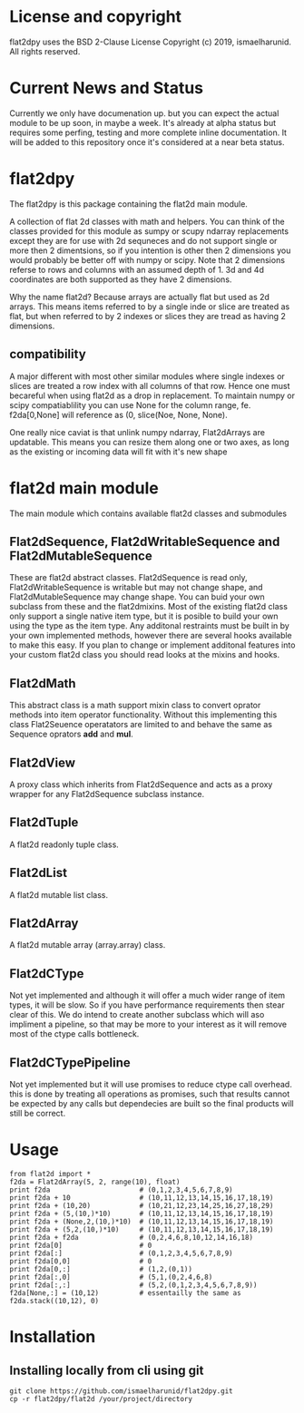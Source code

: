 # License and copyright

flat2dpy uses the BSD 2-Clause License
Copyright (c) 2019, ismaelharunid.  All rights reserved.

# Current News and Status

Currently we only have documenation up.  but you can expect the actual module to be up soon, in maybe a week.  It's already at alpha status but requires some perfing, testing and more complete inline documentation.  It will be added to this repository once it's considered at a near beta status.

# flat2dpy

The flat2dpy is this package containing the flat2d main module.

A collection of flat 2d classes with math and helpers.  You can think of the classes provided for this module as sumpy or scupy ndarray replacements except they are for use with 2d sequneces and do not support single or more then 2 dimentsions, so if you intention is other then 2 dimensions you would probably be better off with numpy or scipy.  Note that 2 dimensions referse to rows and columns with an assumed depth of 1.  3d and 4d coordinates are both supported as they have 2 dimensions.

Why the name flat2d?  Because arrays are actually flat but used as 2d arrays.  This means items referred to by a single inde or slice are treated as flat, but when referred to by 2 indexes or slices they are tread as having 2 dimensions.  

## compatibility

A major different with most other similar modules where single indexes or slices are treated a row index with all columns of that row.  Hence one must becareful when using flat2d as a drop in replacement.  To maintain numpy or scipy compatiablility you can use None for the column range, fe. f2da[0,None] will reference as (0, slice(Noe, None, None).

One really nice caviat is that unlink numpy ndarray, Flat2dArrays are updatable.  This means you can resize them along one or two axes, as long as the existing or incoming data will fit with it's new shape

# flat2d main module

The main module which contains available flat2d classes and submodules

## Flat2dSequence, Flat2dWritableSequence and Flat2dMutableSequence

These are flat2d abstract classes.  Flat2dSequence is read only, Flat2dWritableSequence is writable but may not change shape, and Flat2dMutableSequence may change shape.  You can buid your own subclass from these and the flat2dmixins.  Most of the existing flat2d class only support a single native item type, but it is posible to build your own using the <object> type as the item type.  Any additonal restraints must be built in by your own implemented methods, however there are several hooks available to make this easy.  If you plan to change or implement additonal features into your custom flat2d class you should read looks at the mixins and hooks.

## Flat2dMath

This abstract class is a math support mixin class to convert oprator methods into item operator functionality.  Without this implementing this class Flat2Seuence operatators are limited to and behave the same as Sequence oprators __add__ and __mul__.

## Flat2dView

A proxy class which inherits from Flat2dSequence and acts as a proxy wrapper for any Flat2dSequence subclass instance.

## Flat2dTuple

A flat2d readonly tuple class.

## Flat2dList

A flat2d mutable list class.

## Flat2dArray

A flat2d mutable array (array.array) class.

## Flat2dCType

Not yet implemented and although it will offer a much wider range of item types, it will be slow.  So if you have performance requirements then stear clear of this.  We do intend to create another subclass which will aso impliment a pipeline, so that may be more to your interest as it will remove most of the ctype calls bottleneck.

## Flat2dCTypePipeline

Not yet implemented but it will use promises to reduce ctype call overhead.  this is done by treating all operations as promises, such that results cannot be expected by any calls but dependecies are built so the final products will still be correct.  

# Usage

    from flat2d import *
    f2da = Flat2dArray(5, 2, range(10), float)
    print f2da                      # (0,1,2,3,4,5,6,7,8,9)
    print f2da + 10                 # (10,11,12,13,14,15,16,17,18,19)
    print f2da + (10,20)            # (10,21,12,23,14,25,16,27,18,29)
    print f2da + (5,(10,)*10)       # (10,11,12,13,14,15,16,17,18,19)
    print f2da + (None,2,(10,)*10)  # (10,11,12,13,14,15,16,17,18,19)
    print f2da + (5,2,(10,)*10)     # (10,11,12,13,14,15,16,17,18,19)
    print f2da + f2da               # (0,2,4,6,8,10,12,14,16,18)
    print f2da[0]                   # 0
    print f2da[:]                   # (0,1,2,3,4,5,6,7,8,9)
    print f2da[0,0]                 # 0
    print f2da[0,:]                 # (1,2,(0,1))
    print f2da[:,0]                 # (5,1,(0,2,4,6,8)
    print f2da[:,:]                 # (5,2,(0,1,2,3,4,5,6,7,8,9))
    f2da[None,:] = (10,12)          # essentailly the same as f2da.stack((10,12), 0)

# Installation

## Installing locally from cli using git

    git clone https://github.com/ismaelharunid/flat2dpy.git
    cp -r flat2dpy/flat2d /your/project/directory

